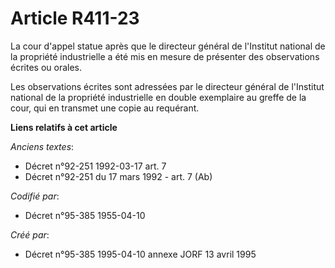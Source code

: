 # Article R411-23

La cour d'appel statue après que le directeur général de l'Institut national de la propriété industrielle a été mis en mesure
de présenter des observations écrites ou orales.

Les observations écrites sont adressées par le directeur général de l'Institut national de la propriété industrielle en
double exemplaire au greffe de la cour, qui en transmet une copie au requérant.

**Liens relatifs à cet article**

_Anciens textes_:

  - Décret n°92-251 1992-03-17 art. 7
  - Décret n°92-251 du 17 mars 1992 - art. 7 (Ab)

_Codifié par_:

  - Décret n°95-385 1955-04-10

_Créé par_:

  - Décret n°95-385 1995-04-10 annexe JORF 13 avril 1995
